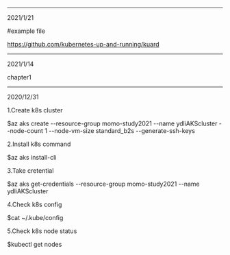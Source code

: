 -------------------------------------
2021/1/21

#example file

https://github.com/kubernetes-up-and-running/kuard

-------------------------------------
2021/1/14

chapter1

-------------------------------------
2020/12/31

1.Create k8s cluster

$az aks create --resource-group momo-study2021 --name ydliAKScluster --node-count 1 --node-vm-size standard_b2s --generate-ssh-keys

2.Install k8s command

$az aks install-cli

3.Take cretential

$az aks get-credentials --resource-group momo-study2021 --name ydliAKScluster

4.Check k8s config

$cat ~/.kube/config

5.Check k8s node status

$kubectl get nodes